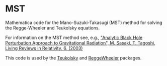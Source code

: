 # MST

Mathematica code for the Mano-Suzuki-Takasugi (MST) method for solving the Regge-Wheeler and Teukolsky equations.

For information on the MST method see, e.g., ["Analytic Black Hole Perturbation Approach to Gravitational Radiation", M. Sasaki, T. Tagoshi, Living Reviews in Relativity, 6, (2003)](http://doi.org/10.12942/lrr-2003-6)

This code is used by the [Teukolsky](https://bhptoolkit.org/Teukolsky/) and [ReggeWheeler](https://bhptoolkit.org/ReggeWheeler) packages.
